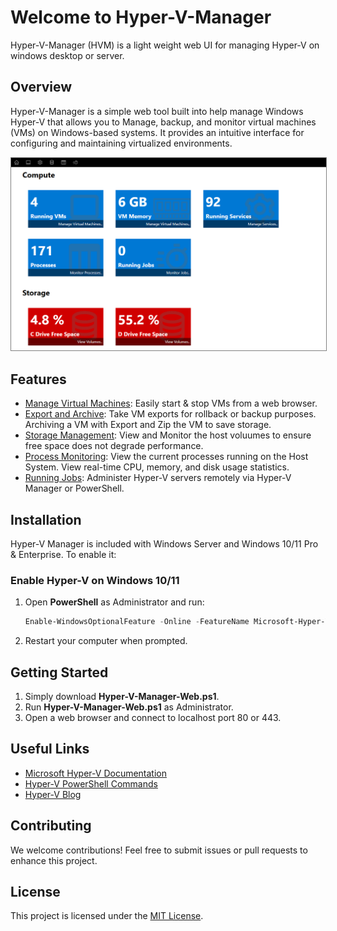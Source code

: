 # Welcome to Hyper-V-Manager

Hyper-V-Manager (HVM) is a light weight web UI for managing Hyper-V on windows desktop or server. 

## Overview
Hyper-V-Manager is a simple web tool built into help manage Windows Hyper-V that allows you to Manage, backup, and monitor virtual machines (VMs) on Windows-based systems. It provides an intuitive interface for configuring and maintaining virtualized environments.

<img style="border: 1px solid gray;" src="https://github.com/jamesrmilne/Hyper-V-Manager/blob/main/ScreenShots/HVM%20Home.png" />

## Features
- [Manage Virtual Machines](./Manage%20Virtual%20Machines.md): Easily start & stop VMs from a web browser. 
- [Export and Archive](./Export%20and%20Archive.md): Take VM exports for rollback or backup purposes. Archiving a VM with Export and Zip the VM to save storage.
- [Storage Management](./Storage%20Management.md): View and Monitor the host voluumes to ensure free space does not degrade performance.
- [Process Monitoring](./Process%20Monitoring.md): View the current processes running on the Host System. View real-time CPU, memory, and disk usage statistics.
- [Running Jobs](./Monitor%20Jobs.md): Administer Hyper-V servers remotely via Hyper-V Manager or PowerShell.

## Installation
Hyper-V Manager is included with Windows Server and Windows 10/11 Pro & Enterprise. To enable it:

### Enable Hyper-V on Windows 10/11
1. Open **PowerShell** as Administrator and run:
   ```powershell
   Enable-WindowsOptionalFeature -Online -FeatureName Microsoft-Hyper-V -All
   ```
2. Restart your computer when prompted.

## Getting Started
1. Simply download **Hyper-V-Manager-Web.ps1**.
2. Run **Hyper-V-Manager-Web.ps1** as Administrator.
3. Open a web browser and connect to localhost port 80 or 443.

## Useful Links
- [Microsoft Hyper-V Documentation](https://docs.microsoft.com/en-us/virtualization/hyper-v/)
- [Hyper-V PowerShell Commands](https://docs.microsoft.com/en-us/powershell/module/hyper-v/)
- [Hyper-V Blog](https://techcommunity.microsoft.com/t5/virtualization/bg-p/Virtualization)

## Contributing
We welcome contributions! Feel free to submit issues or pull requests to enhance this project.

## License
This project is licensed under the [MIT License](LICENSE).
